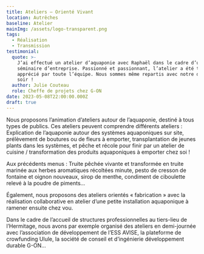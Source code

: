 ```yaml
---
title: Ateliers – Orienté Vivant
location: Autrêches
baseline: Atelier
mainImg: /assets/logo-transparent.png
tags:
  - Réalisation
  - Transmission
testimonial:
  quote: >-
    J’ai effectué un atelier d’aquaponie avec Raphaël dans le cadre d’un
    séminaire d’entreprise. Passionné et passionnant, l’atelier a été très
    apprécié par toute l’équipe. Nous sommes même repartis avec notre dîner du
    soir ! 
  author: Julie Couteau
  role: Cheffe de projets chez G-ON
date: 2023-05-08T22:00:00.000Z
draft: true
---
```


Nous proposons l’animation d’ateliers autour de l’aquaponie, destiné à tous types de publics. Ces ateliers peuvent comprendre différents ateliers : Explication de l’aquaponie autour des systèmes aquaponiques sur site, prélèvement de boutures ou de fleurs à emporter, transplantation de jeunes plants dans les systèmes, et pêche et récole pour finir par un atelier de cuisine / transformation des produits aquaponiques à emporter chez soi !

Aux précédents menus : Truite pêchée vivante et transformée en truite marinée aux herbes aromatiques récoltées minute, pesto de cresson de fontaine et oignon nouveaux, sirop de menthe, condiment de ciboulette relevé à la poudre de piments…

Également, nous proposons des ateliers orientés « fabrication » avec la réalisation collaborative en atelier d’une petite installation aquaponique à ramener ensuite chez vou. 

Dans le cadre de l’accueil de structures professionnelles au tiers-lieu de l’Hermitage, nous avons par exemple organisé des ateliers en demi-journée avec l’association de développement de l’ESS AVISE, la plateforme de crowfunding Ulule, la société de conseil et d’ingénierie développement durable G-ON…
